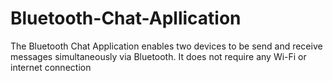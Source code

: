 # Bluetooth-Chat-Apllication
The Bluetooth Chat Application enables two devices to be send and receive messages simultaneously via Bluetooth. It does not require any Wi-Fi or internet connection
